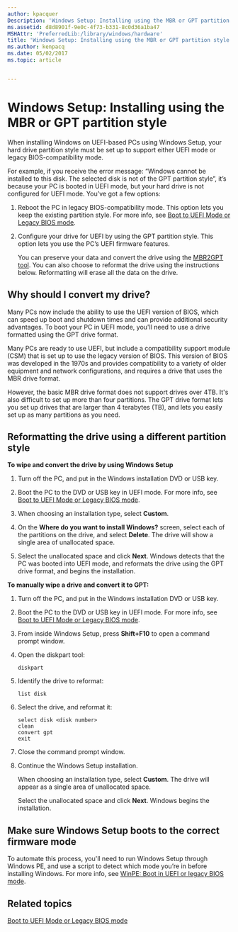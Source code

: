 ```yaml
---
author: kpacquer
Description: 'Windows Setup: Installing using the MBR or GPT partition style'
ms.assetid: d8d8901f-9e0c-4f73-b331-8c0d36a1ba47
MSHAttr: 'PreferredLib:/library/windows/hardware'
title: 'Windows Setup: Installing using the MBR or GPT partition style'
ms.author: kenpacq
ms.date: 05/02/2017
ms.topic: article


---
```


# Windows Setup: Installing using the MBR or GPT partition style


When installing Windows on UEFI-based PCs using Windows Setup, your hard drive partition style must be set up to support either UEFI mode or legacy BIOS-compatibility mode.

For example, if you receive the error message: “Windows cannot be installed to this disk. The selected disk is not of the GPT partition style”, it’s because your PC is booted in UEFI mode, but your hard drive is not configured for UEFI mode. You’ve got a few options:

1.  Reboot the PC in legacy BIOS-compatibility mode. This option lets you keep the existing partition style. For more info, see [Boot to UEFI Mode or Legacy BIOS mode](boot-to-uefi-mode-or-legacy-bios-mode.md).

2.  Configure your drive for UEFI by using the GPT partition style. This option lets you use the PC’s UEFI firmware features.

    You can preserve your data and convert the drive using the [MBR2GPT tool](https://docs.microsoft.com/en-us/windows/deployment/mbr-to-gpt). You can also choose to reformat the drive using the instructions below. Reformatting will erase all the data on the drive.

## <span id="Why_should_I_convert_my_drive_"></span><span id="why_should_i_convert_my_drive_"></span><span id="WHY_SHOULD_I_CONVERT_MY_DRIVE_"></span>Why should I convert my drive?


Many PCs now include the ability to use the UEFI version of BIOS, which can speed up boot and shutdown times and can provide additional security advantages. To boot your PC in UEFI mode, you'll need to use a drive formatted using the GPT drive format.

Many PCs are ready to use UEFI, but include a compatibility support module (CSM) that is set up to use the legacy version of BIOS. This version of BIOS was developed in the 1970s and provides compatibility to a variety of older equipment and network configurations, and requires a drive that uses the MBR drive format.

However, the basic MBR drive format does not support drives over 4TB. It's also difficult to set up more than four partitions. The GPT drive format lets you set up drives that are larger than 4 terabytes (TB), and lets you easily set up as many partitions as you need.

## <span id="Reformatting_the_drive_using_a_different_partition_style"></span><span id="reformatting_the_drive_using_a_different_partition_style"></span><span id="REFORMATTING_THE_DRIVE_USING_A_DIFFERENT_PARTITION_STYLE"></span>Reformatting the drive using a different partition style


**To wipe and convert the drive by using Windows Setup**

1.  Turn off the PC, and put in the Windows installation DVD or USB key.

2.  Boot the PC to the DVD or USB key in UEFI mode. For more info, see [Boot to UEFI Mode or Legacy BIOS mode](boot-to-uefi-mode-or-legacy-bios-mode.md).

3.  When choosing an installation type, select **Custom**.

4.  On the **Where do you want to install Windows?** screen, select each of the partitions on the drive, and select **Delete**. The drive will show a single area of unallocated space.

5.  Select the unallocated space and click **Next**. Windows detects that the PC was booted into UEFI mode, and reformats the drive using the GPT drive format, and begins the installation.

**To manually wipe a drive and convert it to GPT:**

1.  Turn off the PC, and put in the Windows installation DVD or USB key.

2.  Boot the PC to the DVD or USB key in UEFI mode. For more info, see [Boot to UEFI Mode or Legacy BIOS mode](boot-to-uefi-mode-or-legacy-bios-mode.md).

3.  From inside Windows Setup, press **Shift+F10** to open a command prompt window.

4.  Open the diskpart tool:

    ```
    diskpart
    ```

5.  Identify the drive to reformat:

    ```
    list disk
    ```

6.  Select the drive, and reformat it:

    ```
    select disk <disk number>
    clean
    convert gpt
    exit
    ```

7.  Close the command prompt window.

8.  Continue the Windows Setup installation.

    When choosing an installation type, select **Custom**. The drive will appear as a single area of unallocated space.

    Select the unallocated space and click **Next**. Windows begins the installation.

## <span id="Make_sure_Windows_Setup_boots_to_the_correct_firmware_mode"></span><span id="make_sure_windows_setup_boots_to_the_correct_firmware_mode"></span><span id="MAKE_SURE_WINDOWS_SETUP_BOOTS_TO_THE_CORRECT_FIRMWARE_MODE"></span>Make sure Windows Setup boots to the correct firmware mode


To automate this process, you'll need to run Windows Setup through Windows PE, and use a script to detect which mode you’re in before installing Windows. For more info, see [WinPE: Boot in UEFI or legacy BIOS mode](winpe-boot-in-uefi-or-legacy-bios-mode.md).

## <span id="related_topics"></span>Related topics


[Boot to UEFI Mode or Legacy BIOS mode](boot-to-uefi-mode-or-legacy-bios-mode.md)

 

 






